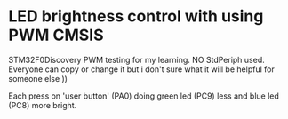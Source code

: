 # LED brightness control with using PWM CMSIS

STM32F0Discovery PWM testing for my learning. NO StdPeriph used. Everyone can copy or change it but i don't sure what it will be helpful for someone else ))

Each press on 'user button' (PA0) doing green led (PC9) less and blue led (PC8) more bright. 




